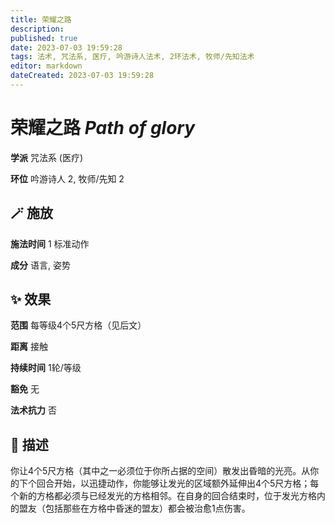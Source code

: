 ```yaml
---
title: 荣耀之路
description: 
published: true
date: 2023-07-03 19:59:28
tags: 法术, 咒法系, 医疗, 吟游诗人法术, 2环法术, 牧师/先知法术
editor: markdown
dateCreated: 2023-07-03 19:59:28
---
```


# **荣耀之路** *Path of glory*

**学派** 咒法系 (医疗) 

**环位** 吟游诗人 2, 牧师/先知 2

## 🪄 施放

**施法时间** 1 标准动作

**成分** 语言, 姿势

## ✨ 效果  

**范围** 每等级4个5尺方格（见后文）

**距离** 接触  

**持续时间** 1轮/等级 

**豁免** 无

**法术抗力** 否

## 📖 描述

你让4个5尺方格（其中之一必须位于你所占据的空间）散发出昏暗的光亮。从你的下个回合开始，以迅捷动作，你能够让发光的区域额外延伸出4个5尺方格；每个新的方格都必须与已经发光的方格相邻。在自身的回合结束时，位于发光方格内的盟友（包括那些在方格中昏迷的盟友）都会被治愈1点伤害。
    